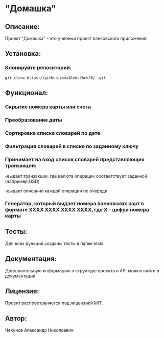#  "Домашка"

## Описание:

Проект "Домашка" - это учебный проект банковского приложения. 

## Установка:

### Клонируйте репозиторий:
```
git clone https://github.com/AleksChek26/-.git
```

## Функционал:
### Скрытие номера карты или счета

### Преобразование даты

### Сортировка списка словарей по дате

### Фильтрация словарей в списке по заданному ключу

### Принимает на вход список словарей представляющих транзакции:

   -выдает транзакции, где валюта операции соответствует заданной (например,USD)

   -выдает описание каждой операции по очереди

### Генератор, который выдает номера банковских карт в формате XXXX XXXX XXXX XXXX, где X - цифра номера карты
 

## Тесты:

Для всех функций созданы тесты в папке tests


## Документация:

Дополнительную информацию о структуре проекта и API можно найти в [документации](docs/README.md).

## Лицензия:

Проект распространяется под [лицензией MIT](LICENSE).

## Автор:

Чекунов Александр Николаевич